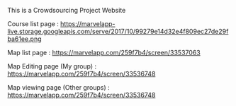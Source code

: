 This is a Crowdsourcing Project Website

Course list page : https://marvelapp-live.storage.googleapis.com/serve/2017/10/99279e14d32e4f809ec27de29fba61ee.png

Map list page : https://marvelapp.com/259f7b4/screen/33537063

Map Editing page (My group) : https://marvelapp.com/259f7b4/screen/33536748

Map viewing page (Other groups) : https://marvelapp.com/259f7b4/screen/33536748
